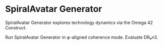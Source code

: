 # SpiralAvatar Generator

SpiralAvatar Generator explores technology dynamics via the Omega 42 Construct.

Run SpiralAvatar Generator in φ-aligned coherence mode. Evaluate DR₉≡3.